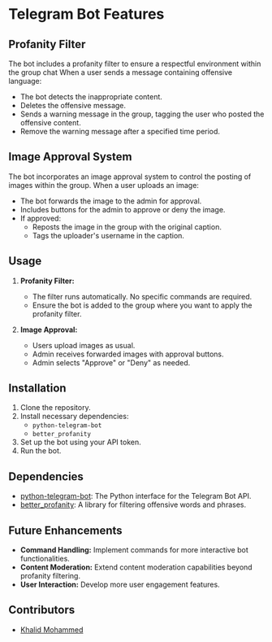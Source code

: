 # Telegram Bot Features

## Profanity Filter

The bot includes a profanity filter to ensure a respectful environment within the group chat When a user sends a message containing offensive language:

- The bot detects the inappropriate content.
- Deletes the offensive message.
- Sends a warning message in the group, tagging the user who posted the offensive content.
- Remove the warning message after a specified time period.

## Image Approval System

The bot incorporates an image approval system to control the posting of images within the group. When a user uploads an image:

- The bot forwards the image to the admin for approval.
- Includes buttons for the admin to approve or deny the image.
- If approved:
    - Reposts the image in the group with the original caption.
    - Tags the uploader's username in the caption.

## Usage

1. **Profanity Filter:**
    - The filter runs automatically. No specific commands are required.
    - Ensure the bot is added to the group where you want to apply the profanity filter.

2. **Image Approval:**
    - Users upload images as usual.
    - Admin receives forwarded images with approval buttons.
    - Admin selects "Approve" or "Deny" as needed.

## Installation

1. Clone the repository.
2. Install necessary dependencies:
    - `python-telegram-bot`
    - `better_profanity`
3. Set up the bot using your API token.
4. Run the bot.

## Dependencies

- [python-telegram-bot](https://github.com/python-telegram-bot/python-telegram-bot): The Python interface for the Telegram Bot API.
- [better_profanity](https://pypi.org/project/better-profanity/): A library for filtering offensive words and phrases.

## Future Enhancements

- **Command Handling:** Implement commands for more interactive bot functionalities.
- **Content Moderation:** Extend content moderation capabilities beyond profanity filtering.
- **User Interaction:** Develop more user engagement features.

## Contributors

- [Khalid Mohammed](https://github.com/pilanop)
